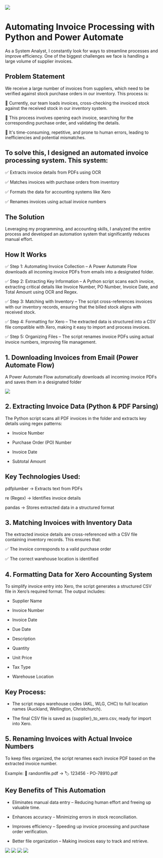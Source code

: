 <img src="https://github.com/sularaperera/Automating-Invoice-Processing-with-Python-and-Power-Automate/blob/main/Images/Banner%20Full.png"></img>

# Automating Invoice Processing with Python and Power Automate

As a System Analyst, I constantly look for ways to streamline processes and improve efficiency. One of the biggest challenges we face is handling a large volume of supplier invoices.

## Problem Statement

We receive a large number of invoices from suppliers, which need to be verified against stock purchase orders in our inventory. This process is:

🔹 Currently, our team loads invoices, cross-checking the invoiced stock against the received stock in our inventory system.

🔹 This process involves opening each invoice, searching for the corresponding purchase order, and validating the details.

🔹 It's time-consuming, repetitive, and prone to human errors, leading to inefficiencies and potential mismatches.

## To solve this, I designed an automated invoice processing system. This system:

✅ Extracts invoice details from PDFs using OCR

✅ Matches invoices with purchase orders from inventory

✅ Formats the data for accounting systems like Xero

✅ Renames invoices using actual invoice numbers

## The Solution

Leveraging my programming, and accounting skills, I analyzed the entire process and developed an automation system that significantly reduces manual effort.


## How It Works

✅ Step 1: Automating Invoice Collection – A Power Automate Flow downloads all incoming invoice PDFs from emails into a designated folder.

✅ Step 2: Extracting Key Information – A Python script scans each invoice, extracting critical details like Invoice Number, PO Number, Invoice Date, and Total Amount using OCR and Regex.

✅ Step 3: Matching with Inventory – The script cross-references invoices with our inventory records, ensuring that the billed stock aligns with received stock.

✅ Step 4: Formatting for Xero – The extracted data is structured into a CSV file compatible with Xero, making it easy to import and process invoices.

✅ Step 5: Organizing Files – The script renames invoice PDFs using actual invoice numbers, improving file management.


## 1. Downloading Invoices from Email (Power Automate Flow)

A Power Automate Flow automatically downloads all incoming invoice PDFs and saves them in a designated folder

<img src="https://github.com/sularaperera/Automating-Invoice-Processing-with-Python-and-Power-Automate/blob/main/Images/Power_Automate.png"></img>


## 2️. Extracting Invoice Data (Python & PDF Parsing)

The Python script scans all PDF invoices in the folder and extracts key details using regex patterns:

- Invoice Number

- Purchase Order (PO) Number

- Invoice Date

- Subtotal Amount

## Key Technologies Used:

pdfplumber → Extracts text from PDFs

re (Regex) → Identifies invoice details

pandas → Stores extracted data in a structured format


## 3️. Matching Invoices with Inventory Data

The extracted invoice details are cross-referenced with a CSV file containing inventory records. This ensures that: 

✅ The invoice corresponds to a valid purchase order 

✅ The correct warehouse location is identified


## 4️. Formatting Data for Xero Accounting System

To simplify invoice entry into Xero, the script generates a structured CSV file in Xero’s required format. The output includes:

- Supplier Name

- Invoice Number

- Invoice Date

- Due Date

- Description

- Quantity

- Unit Price

- Tax Type

- Warehouse Location

## Key Process:

- The script maps warehouse codes (AKL, WLG, CHC) to full location names (Auckland, Wellington, Christchurch).

- The final CSV file is saved as {supplier}_to_xero.csv, ready for import into Xero.

## 5️. Renaming Invoices with Actual Invoice Numbers

To keep files organized, the script renames each invoice PDF based on the extracted invoice number.

Example: 📄 randomfile.pdf → 🏷️ 123456 - PO-78910.pdf


## Key Benefits of This Automation

- Eliminates manual data entry – Reducing human effort and freeing up valuable time.

- Enhances accuracy – Minimizing errors in stock reconciliation.

- Improves efficiency – Speeding up invoice processing and purchase order verification.

- Better file organization – Making invoices easy to track and retrieve.




<img src="https://github.com/sularaperera/Automating-Invoice-Processing-with-Python-and-Power-Automate/blob/main/Images/sample_invoice_new.png"></img>
<img src="https://github.com/sularaperera/Automating-Invoice-Processing-with-Python-and-Power-Automate/blob/main/Images/python_code_v1_.png"></img>
<img src="https://github.com/sularaperera/Automating-Invoice-Processing-with-Python-and-Power-Automate/blob/main/Images/python_code_v2_refactored_version.png"></img>
<img src="https://github.com/sularaperera/Automating-Invoice-Processing-with-Python-and-Power-Automate/blob/main/Images/csv_file_upload_to_xero.png"></img>







